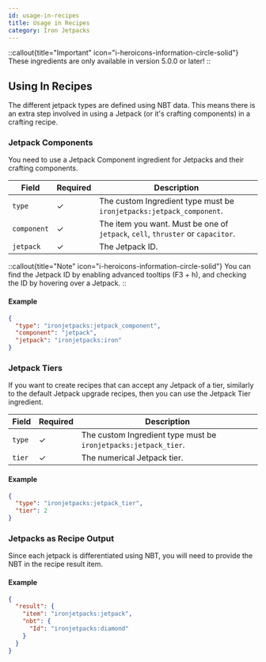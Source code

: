 ```yaml
---
id: usage-in-recipes
title: Usage in Recipes
category: Iron Jetpacks
---
```


::callout{title="Important" icon="i-heroicons-information-circle-solid"}
These ingredients are only available in version 5.0.0 or later!
::

## Using In Recipes

The different jetpack types are defined using NBT data. This means there is an extra step involved in using a Jetpack (or it's crafting components) in a crafting recipe.

### Jetpack Components

You need to use a Jetpack Component ingredient for Jetpacks and their crafting components.

| Field       | Required | Description                                                                     |
|-------------|----------|---------------------------------------------------------------------------------|
| `type`      | ✓        | The custom Ingredient type must be `ironjetpacks:jetpack_component`.            |
| `component` | ✓        | The item you want. Must be one of `jetpack`, `cell`, `thruster` or `capacitor`. |
| `jetpack`   | ✓        | The Jetpack ID.                                                                 |

::callout{title="Note" icon="i-heroicons-information-circle-solid"}
You can find the Jetpack ID by enabling advanced tooltips (F3 + h), and checking the ID by hovering over a Jetpack.
::

#### Example

```json
{
  "type": "ironjetpacks:jetpack_component",
  "component": "jetpack",
  "jetpack": "ironjetpacks:iron"
}
```

### Jetpack Tiers

If you want to create recipes that can accept any Jetpack of a tier, similarly to the default Jetpack upgrade recipes, then you can use the Jetpack Tier ingredient.

| Field  | Required | Description                                                     |
|--------|----------|-----------------------------------------------------------------|
| `type` | ✓        | The custom Ingredient type must be `ironjetpacks:jetpack_tier`. |
| `tier` | ✓        | The numerical Jetpack tier.                                     |

#### Example

```json
{
  "type": "ironjetpacks:jetpack_tier",
  "tier": 2
}
```

### Jetpacks as Recipe Output

Since each jetpack is differentiated using NBT, you will need to provide the NBT in the recipe result item.

#### Example

```json
{
  "result": {
    "item": "ironjetpacks:jetpack",
    "nbt": {
      "Id": "ironjetpacks:diamond"
    }
  }
}
```
